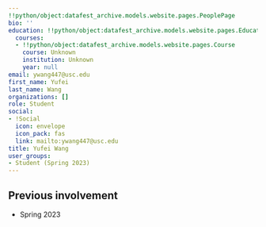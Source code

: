 ```yaml
---
!!python/object:datafest_archive.models.website.pages.PeoplePage
bio: ''
education: !!python/object:datafest_archive.models.website.pages.Education
  courses:
  - !!python/object:datafest_archive.models.website.pages.Course
    course: Unknown
    institution: Unknown
    year: null
email: ywang447@usc.edu
first_name: Yufei
last_name: Wang
organizations: []
role: Student
social:
- !Social
  icon: envelope
  icon_pack: fas
  link: mailto:ywang447@usc.edu
title: Yufei Wang
user_groups:
- Student (Spring 2023)
---
```



## Previous involvement

* Spring 2023

